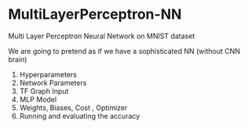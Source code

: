 # MultiLayerPerceptron-NN
Multi Layer Perceptron Neural Network on MNIST dataset

We are going to pretend as if we have a sophisticated NN (without CNN brain)

1. Hyperparameters
2. Network Parameters
3. TF Graph Input
4. MLP Model
5. Weights, Biases, Cost , Optimizer
6. Running and evaluating the accuracy
